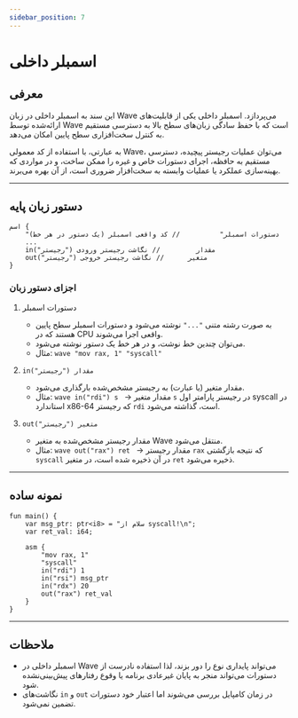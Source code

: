 ```yaml
---
sidebar_position: 7
---
```


# اسمبلر داخلی

## معرفی

این سند به اسمبلر داخلی در زبان Wave می‌پردازد.
اسمبلر داخلی یکی از قابلیت‌های ارائه‌شده توسط Wave است که با حفظ سادگی زبان‌های سطح بالا به دسترسی مستقیم به کنترل سخت‌افزاری سطح پایین امکان می‌دهد.

به عبارتی، با استفاده از کد معمولی Wave، می‌توان عملیات رجیستر پیچیده، دسترسی مستقیم به حافظه، اجرای دستورات خاص و غیره را ممکن ساخت، و در مواردی که بهینه‌سازی عملکرد یا عملیات وابسته به سخت‌افزار ضروری است، از آن بهره می‌برند.

---

## دستور زبان پایه

```wave
اسم {
    "دستورات اسمبلر"          // کد واقعی اسمبلر (یک دستور در هر خط)
    ...
    in("رجیستر") مقدار         // نگاشت رجیستر ورودی
    out("رجیستر") متغیر      // نگاشت رجیستر خروجی
}
```

### اجزای دستور زبان

1. دستورات اسمبلر
    - به صورت رشته متنی `"..."` نوشته می‌شود و دستورات اسمبلر سطح پایین هستند که در CPU واقعی اجرا می‌شوند.
    - می‌توان چندین خط نوشت، و در هر خط یک دستور نوشته می‌شود.
    - مثال:
           ```wave
           "mov rax, 1"
           "syscall"
           ```

2. `in("رجیستر") مقدار`
    - مقدار متغیر (یا عبارت) به رجیستر مشخص‌شده بارگذاری می‌شود.
    - مثال:
           ```wave
           in("rdi") s
           ```
        -> مقدار متغیر `s` در رجیستر پارامتر اول syscall در استاندارد x86-64 که رجیستر `rdi` است، گذاشته می‌شود.

3. `out("رجیستر") متغیر`
    - مقدار رجیستر مشخص‌شده به متغیر Wave منتقل می‌شود.
    - مثال:
           ```wave
           out("rax") ret
           ```
        -> مقدار رجیستر `rax` که نتیجه بازگشتی `syscall` در آن ذخیره شده است، در متغیر `ret` ذخیره می‌شود.

---

## نمونه ساده

```wave
fun main() {
    var msg_ptr: ptr<i8> = "سلام از syscall!\n";
    var ret_val: i64;

    asm {
        "mov rax, 1"
        "syscall"
        in("rdi") 1
        in("rsi") msg_ptr
        in("rdx") 20
        out("rax") ret_val
    }
}
```

---

## ملاحظات

- اسمبلر داخلی در Wave می‌تواند پایداری نوع را دور بزند، لذا استفاده نادرست از دستورات می‌تواند منجر به پایان غیرعادی برنامه یا وقوع رفتارهای پیش‌بینی‌نشده شود.
- نگاشت‌های `in` و `out` در زمان کامپایل بررسی می‌شوند اما اعتبار خود دستورات تضمین نمی‌شود.
